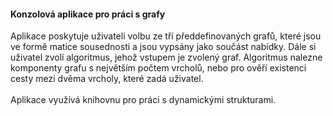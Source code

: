 #### Konzolová aplikace pro práci s grafy
Aplikace poskytuje uživateli volbu ze tří předdefinovaných grafů, které jsou ve formě matice sousednosti a jsou vypsány jako součást nabídky.
Dále si uživatel zvolí algoritmus, jehož vstupem je zvolený graf. Algoritmus nalezne komponenty grafu s největším počtem vrcholů, nebo pro ověří existenci cesty mezi dvěma vrcholy, které zadá uživatel.<br />
<br />
Aplikace využívá knihovnu pro práci s dynamickými strukturami. 
